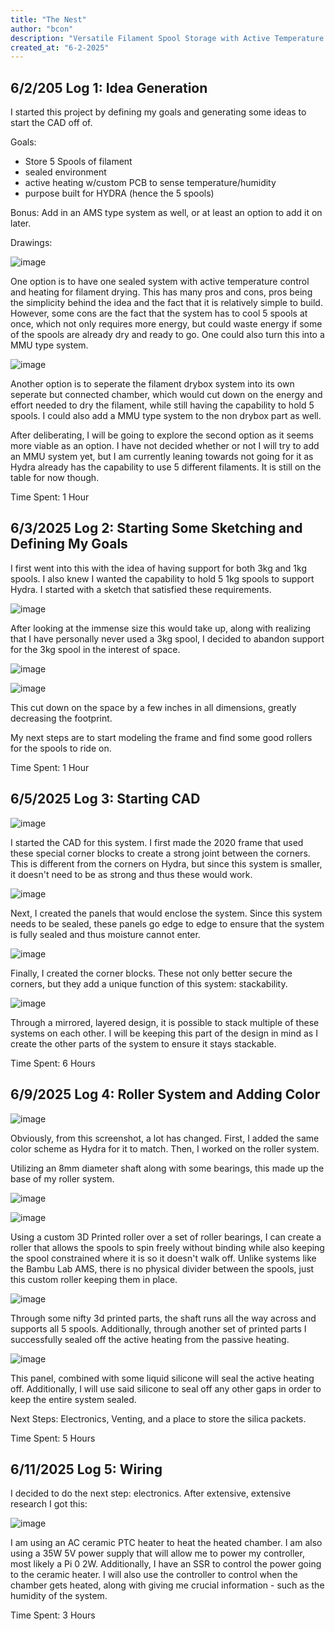```yaml
---
title: "The Nest"
author: "bcon"
description: "Versatile Filament Spool Storage with Active Temperature Control"
created_at: "6-2-2025"
---
```


## 6/2/205 Log 1: Idea Generation

I started this project by defining my goals and generating some ideas to start the CAD off of.

Goals:
 - Store 5 Spools of filament
 - sealed environment
 - active heating w/custom PCB to sense temperature/humidity
 - purpose built for HYDRA (hence the 5 spools)

Bonus: Add in an AMS type system as well, or at least an option to add it on later. 

Drawings:

![image](https://github.com/user-attachments/assets/790134bf-b20f-4c33-8c54-a1e3bf8aee37)

One option is to have one sealed system with active temperature control and heating for filament drying. This has many pros and cons, pros being the simplicity behind the idea and the fact that it is relatively simple to build. However, some cons are the fact that the system has to cool 5 spools at once, which not only requires more energy, but could waste energy if some of the spools are already dry and ready to go. One could also turn this into a MMU type system.

![image](https://github.com/user-attachments/assets/b89acd39-42e0-43d6-9c37-ca89f397a26e)

Another option is to seperate the filament drybox system into its own seperate but connected chamber, which would cut down on the energy and effort needed to dry the filament, while still having the capability to hold 5 spools. I could also add a MMU type system to the non drybox part as well. 

After deliberating, I will be going to explore the second option as it seems more viable as an option. I have not decided whether or not I will try to add an MMU system yet, but I am currently leaning towards not going for it as Hydra already has the capability to use 5 different filaments. It is still on the table for now though. 

Time Spent: 1 Hour

## 6/3/2025 Log 2: Starting Some Sketching and Defining My Goals

I first went into this with the idea of having support for both 3kg and 1kg spools. I also knew I wanted the capability to hold 5 1kg spools to support Hydra. I started with a sketch that satisfied these requirements. 

![image](https://github.com/user-attachments/assets/8658ea86-acf1-4d56-8184-2e6cd7a57612)

After looking at the immense size this would take up, along with realizing that I have personally never used a 3kg spool, I decided to abandon support for the 3kg spool in the interest of space. 

![image](https://github.com/user-attachments/assets/6fad9689-39d5-4ea0-80ec-39b3e0158cab)

![image](https://github.com/user-attachments/assets/6cbac757-c785-420b-ab20-8a94689cd2ba)

This cut down on the space by a few inches in all dimensions, greatly decreasing the footprint. 

My next steps are to start modeling the frame and find some good rollers for the spools to ride on. 

Time Spent: 1 Hour

## 6/5/2025 Log 3: Starting CAD

![image](https://github.com/user-attachments/assets/5d9c8a02-4d4a-4d9a-a09f-b0b874dd597f)

I started the CAD for this system. I first made the 2020 frame that used these special corner blocks to create a strong joint between the corners. This is different from the corners on Hydra, but since this system is smaller, it doesn't need to be as strong and thus these would work. 

![image](https://github.com/user-attachments/assets/50be3d11-c880-43ab-93e1-5491bc759a64)

Next, I created the panels that would enclose the system. Since this system needs to be sealed, these panels go edge to edge to ensure that the system is fully sealed and thus moisture cannot enter. 

![image](https://github.com/user-attachments/assets/8e8139d0-9012-4ce7-adf4-b0901c0fbbaf)

Finally, I created the corner blocks. These not only better secure the corners, but they add a unique function of this system: stackability. 

![image](https://github.com/user-attachments/assets/16fe3c5f-1bc6-4fbc-8407-a8b2986127fb)

Through a mirrored, layered design, it is possible to stack multiple of these systems on each other. I will be keeping this part of the design in mind as I create the other parts of the system to ensure it stays stackable. 

Time Spent: 6 Hours

## 6/9/2025 Log 4: Roller System and Adding Color

![image](https://github.com/user-attachments/assets/ec11b834-8c18-4474-b8a7-d362b68ef0fb)

Obviously, from this screenshot, a lot has changed. First, I added the same color scheme as Hydra for it to match. Then, I worked on the roller system. 

Utilizing an 8mm diameter shaft along with some bearings, this made up the base of my roller system. 

![image](https://github.com/user-attachments/assets/3461575e-d592-462f-9147-7316a84e2c2d)

![image](https://github.com/user-attachments/assets/b1c7b740-bd20-4584-bf19-672012e5d484)

Using a custom 3D Printed roller over a set of roller bearings, I can create a roller that allows the spools to spin freely without binding while also keeping the spool constrained where it is so it doesn't walk off. Unlike systems like the Bambu Lab AMS, there is no physical divider between the spools, just this custom roller keeping them in place. 

![image](https://github.com/user-attachments/assets/369b418b-9a62-486b-9de4-991a9fdc9185)

Through some nifty 3d printed parts, the shaft runs all the way across and supports all 5 spools. Additionally, through another set of printed parts I successfully sealed off the active heating from the passive heating. 

![image](https://github.com/user-attachments/assets/0b94925c-7436-4ade-8a16-d45bf9874862)

This panel, combined with some liquid silicone will seal the active heating off. Additionally, I will use said silicone to seal off any other gaps in order to keep the entire system sealed. 

Next Steps: Electronics, Venting, and a place to store the silica packets. 

Time Spent: 5 Hours

## 6/11/2025 Log 5: Wiring

I decided to do the next step: electronics. After extensive, extensive research I got this: 

![image](https://github.com/user-attachments/assets/18dc0bc9-86a7-4eaf-bf35-da9f3407c855)

I am using an AC ceramic PTC heater to heat the heated chamber. I am also using a 35W 5V power supply that will allow me to power my controller, most likely a Pi 0 2W. Additionally, I have an SSR to control the power going to the ceramic heater. I will also use the controller to control when the chamber gets heated, along with giving me crucial information - such as the humidity of the system. 

Time Spent: 3 Hours
